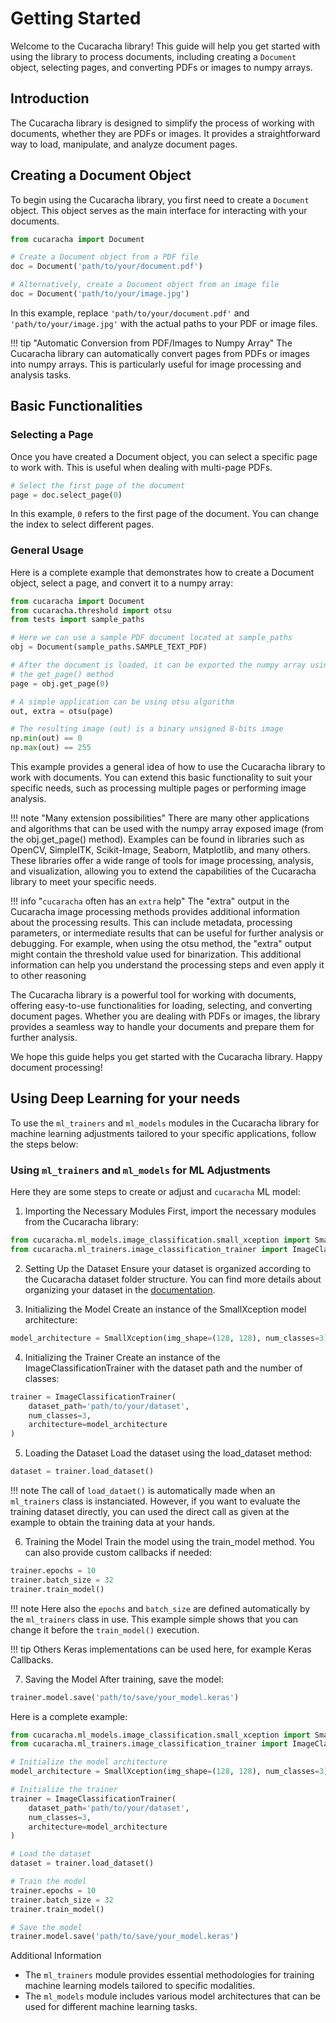 # Getting Started

Welcome to the Cucaracha library! This guide will help you get started with using the library to process documents, including creating a `Document` object, selecting pages, and converting PDFs or images to numpy arrays.

## Introduction

The Cucaracha library is designed to simplify the process of working with documents, whether they are PDFs or images. It provides a straightforward way to load, manipulate, and analyze document pages.

## Creating a Document Object

To begin using the Cucaracha library, you first need to create a `Document` object. This object serves as the main interface for interacting with your documents.

```python
from cucaracha import Document

# Create a Document object from a PDF file
doc = Document('path/to/your/document.pdf')

# Alternatively, create a Document object from an image file
doc = Document('path/to/your/image.jpg')
```

In this example, replace `'path/to/your/document.pdf'` and `'path/to/your/image.jpg'` with the actual paths to your PDF or image files.

!!! tip "Automatic Conversion from PDF/Images to Numpy Array"
    The Cucaracha library can automatically convert pages from PDFs or images into numpy arrays. This is particularly useful for image processing and analysis tasks.

## Basic Functionalities

### Selecting a Page

Once you have created a Document object, you can select a specific page to work with. This is useful when dealing with multi-page PDFs.

```python
# Select the first page of the document
page = doc.select_page(0)
```

In this example, `0` refers to the first page of the document. You can change the index to select different pages.

### General Usage

Here is a complete example that demonstrates how to create a Document object, select a page, and convert it to a numpy array:

```python
from cucaracha import Document
from cucaracha.threshold import otsu
from tests import sample_paths

# Here we can use a sample PDF document located at sample_paths
obj = Document(sample_paths.SAMPLE_TEXT_PDF)

# After the document is loaded, it can be exported the numpy array using using
# the get_page() method
page = obj.get_page(0)

# A simple application can be using otsu algorithm
out, extra = otsu(page)

# The resulting image (out) is a binary unsigned 8-bits image
np.min(out) == 0
np.max(out) == 255
```

This example provides a general idea of how to use the Cucaracha library to work with documents. You can extend this basic functionality to suit your specific needs, such as processing multiple pages or performing image analysis.

!!! note "Many extension possibilities"
    There are many other applications and algorithms that can be used with the numpy array exposed image (from the obj.get_page() method). Examples can be found in libraries such as OpenCV, SimpleITK, Scikit-Image, Seaborn, Matplotlib, and many others. These libraries offer a wide range of tools for image processing, analysis, and visualization, allowing you to extend the capabilities of the Cucaracha library to meet your specific needs.

!!! info "`cucaracha` often has an `extra` help"
    The "extra" output in the Cucaracha image processing methods provides additional information about the processing results. This can include metadata, processing parameters, or intermediate results that can be useful for further analysis or debugging. For example, when using the otsu method, the "extra" output might contain the threshold value used for binarization. This additional information can help you understand the processing steps and even apply it to other reasoning

The Cucaracha library is a powerful tool for working with documents, offering easy-to-use functionalities for loading, selecting, and converting document pages. Whether you are dealing with PDFs or images, the library provides a seamless way to handle your documents and prepare them for further analysis.

We hope this guide helps you get started with the Cucaracha library. Happy document processing! 


## Using Deep Learning for your needs

To use the `ml_trainers` and `ml_models` modules in the Cucaracha library for machine learning adjustments tailored to your specific applications, follow the steps below:

### Using `ml_trainers` and `ml_models` for ML Adjustments

Here they are some steps to create or adjust and `cucaracha` ML model:

1. Importing the Necessary Modules
First, import the necessary modules from the Cucaracha library:

```python
from cucaracha.ml_models.image_classification.small_xception import SmallXception
from cucaracha.ml_trainers.image_classification_trainer import ImageClassificationTrainer
```

2. Setting Up the Dataset
Ensure your dataset is organized according to the Cucaracha dataset folder structure. You can find more details about organizing your dataset in the [documentation](contribute.md).

3. Initializing the Model
Create an instance of the SmallXception model architecture:

```python
model_architecture = SmallXception(img_shape=(128, 128), num_classes=3)
```

4. Initializing the Trainer
Create an instance of the ImageClassificationTrainer with the dataset path and the number of classes:

```python
trainer = ImageClassificationTrainer(
    dataset_path='path/to/your/dataset',
    num_classes=3,
    architecture=model_architecture
)
```

5. Loading the Dataset
Load the dataset using the load_dataset method:

```python
dataset = trainer.load_dataset()
```

!!! note
    The call of `load_dataet()` is automatically made when an `ml_trainers` class is instanciated. However, if you want to evaluate the training dataset directly, you can used the direct call as given at the example to obtain the training data at your hands.

6. Training the Model
Train the model using the train_model method. You can also provide custom callbacks if needed:

```python
trainer.epochs = 10
trainer.batch_size = 32
trainer.train_model()
```

!!! note
    Here also the `epochs` and `batch_size` are defined automatically by the `ml_trainers` class in use. This example simple shows that you can change it before the `train_model()` execution. 

!!! tip
    Others Keras implementations can be used here, for example Keras Callbacks.

7. Saving the Model
After training, save the model:

```python
trainer.model.save('path/to/save/your_model.keras')
```

Here is a complete example:

```python
from cucaracha.ml_models.image_classification.small_xception import SmallXception
from cucaracha.ml_trainers.image_classification_trainer import ImageClassificationTrainer

# Initialize the model architecture
model_architecture = SmallXception(img_shape=(128, 128), num_classes=3)

# Initialize the trainer
trainer = ImageClassificationTrainer(
    dataset_path='path/to/your/dataset',
    num_classes=3,
    architecture=model_architecture
)

# Load the dataset
dataset = trainer.load_dataset()

# Train the model
trainer.epochs = 10
trainer.batch_size = 32
trainer.train_model()

# Save the model
trainer.model.save('path/to/save/your_model.keras')
```

Additional Information

- The `ml_trainers` module provides essential methodologies for training machine learning models tailored to specific modalities.
- The `ml_models` module includes various model architectures that can be used for different machine learning tasks.